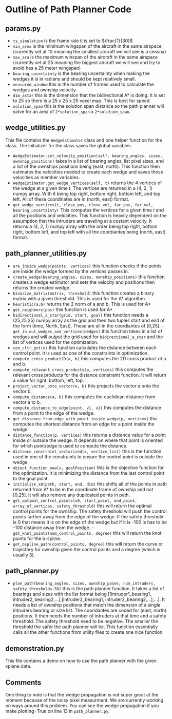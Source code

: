 # Outline of Path Planner Code
## params.py
- `ts_simulation` is the frame rate it is set to $\frac{1}{30}$
- `min_area` is the minimum wingspan of the aircraft in the same airspace (currently set at 10 meaning the smallest aircraft we will see is a cessna)
- `max_ara` is the maximum winspan of the aircraft in the same airspace (currently set at 25 meaning the biggest aircraft we will see and try to avoid has a 25 meter wingspan)
- `bearing_uncertainty` is the bearing uncertainty when making the wedges it is in radians and should be kept relatively small.
- `measured_window` this is the number of frames used to calculate the wedges and ownship velocity. 
- `dim_astar` this is the dimension that the bidirectional A* is doing. It is set to 25 so there is a 25 x 25 x 25 voxel map. This is best for speed.
- `solution_span` this is the solution span distance so the path planner will solve for an area of `2*solution_span` x `2*solution_span`.

## wedge_utilities.py
This file contains the `WedgeEstimator` class and one helper function for the class. The initializer for the class saves the global variables.
- `WedgeEstimator.set_velocity_position(self, bearing_angles, sizes, ownship_positions)` takes in a list of bearing angles, list pixel sizes, and a list of the ownships positions being (east, north). This function then estimates the velocities needed to create each wedge and saves those velocities as member variables.
- `WedgeEstimator.get_wedge_vertices(self, t)` returns the 4 vertices of the wedge at a given time $t$. The vertices are returned in a (4, 2, 1) numpy array. With it being top right, bottom right, bottom left, and top left. All of these coordinates are in (north, east) format. 
- `get_wedge_vertices(t, close_pos, close_vel, far_pos, far_vel, bearing_uncertainty)` This computes the vertices for a given time $t$ and all the positions and velocities. This function is heavily dependent on the assumption that the intruders are traveling at a costant velocity. It returns a (4, 2, 1) numpy array with the order being top right, bottom right, bottom left, and top left with all the coordiantes being (north, east) format. 

## path_planner_utilities.py
- `are_inside_wedge(points, vertices)` this function checks if the points are inside the wedge formed by the vertices passes in. 
- `create_wedge(bearing_angles, sizes, ownship_positions)` this function creates a wedge estimator and sets the velocity and positions then returns the created wedge.
- `binarize_matrix(matrix, threshold)` this function creates a binary matrix with a given threshold. This is used for the A* algorithm.
- `heuristic(a,b)` returns the 2 norm of a and b. This is used for A*
- `get_neighbors(pos)` this function is used for A* 
- `bidirectional_a_star(grid, start, goal)` this function needs a (25,25,25) numpy array as the grid and then two tuples start and end of the form (time, North, East). These are all in the coordiantes of [0,25].
-`get_in_out_wedges_and_vertices(wedges)` this function takes in a list of wedges and will output the grid used for `bidirectional_a_star` and the list of vertices used for the optimization. 
- `con_cltr_pnt(x)` this function calculates the distance between each control point. It is used as one of the constraints in optimization. 
- `compute_cross_product2D(a, b)` this computes the 2D cross product of a and b.
- `compute_relavant_cross_products(p, vertices)` this computes the relevant cross products for the distance constraint function. It will return a value for right, bottom, left, top.
- `project_vector_onto_vector(a, b)` this projects the vector a onto the vector b.
- `compute_distance(a, b)` this computes the euclidean distance from vector a to b.
- `compute_distance_to_edge(point, v1, v2)` this computes the distance from a point to the edge of the wedge.
- `get_distance_from_edge_with_point_inside_wedge(p, vertices)` this computes the shortest distance from an edge for a point inside the wedge. 
- `distance_function(p, vertices)` this returns a distance value for a point inside or outside the wedge. It depends on where that point is oriented for which point/edge is used to compute the distance. 
- `distance_constraint_vectorized(x, vertice_list)` this is the function used in one of the constraints to ensure the control point is outside the wedge.
- `object_function_new(x, goalPosition)` this is the objective function for the optimization. It is minimizing the distance from the last control point to the goal point.
- `initialize_x0(path, start, end, dim)` this shifts all of the points in path returned from A* to be in the coordinate frame of ownship and not [0,25]. It will also remove any duplicated points in path. 
- `get_optimal_control_points(x0, start_point, end_point, array_of_vertices, safety_threshold)` this will return the optimal control points for the ownship. The safety threshold will push the control points farther away from the edge of the wedge. If the safety threshold is 0 that means it is on the edge of the wedge but if it is -100 is has to be -100 distance away from the wedge. 
-`get_knot_points(num_control_points, degree)` this will return the knot points for the b-spline.
- `get_bspline_path(control_points, degree)` this will return the curve or trajectory for ownship given the control points and a degree (which is usually 3).

## path_planner.py
- `plan_path(bearing_angles, sizes, ownship_poses, num_intruders, safety_threshold=-50)` this is the path planner function. It takes a list of bearings and sizes with the list format being [[intruder1_bearing1, intruder2_bearing2,...],[intruder2_bearing1, intruder2_bearing2,...],...]. It needs a list of ownship positions that match the dimension of a single intruders bearing or size list. The cooridantes are coded for (east, north) positions. It then needs the number of intruders at that time and a safety threshold. The safety threshold need to be negative. The smaller the threshold the safer the path planner will be. This function essentially calls all the other functions from utility files to create one nice function.  

## demonstration.py
This file contains a demo on how to use the path planner with the given xplane data. 

## Comments
One thing to note is that the wedge propagation is not super great at the moment because of the noisy pixel measurment. We are currently working on ways around this problem. You can see the wedge propagation if you make plotting=True on line 13 in `path_planner.py`.